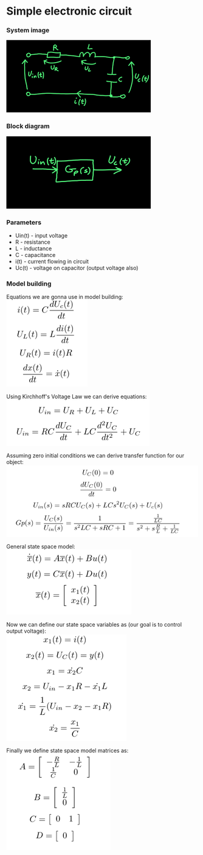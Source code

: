 # Simple electronic circuit

### System image

![alt text](https://github.com/btcHehe/PyControl/blob/master/examples/electronics/img/system.png "system image")

### Block diagram

![alt text](https://github.com/btcHehe/PyControl/blob/master/examples/electronics/img/systemDiag.png "block diagram image")

### Parameters
* Uin(t) - input voltage 
* R - resistance
* L - inductance
* C - capacitance
* i(t) - current flowing in circuit
* Uc(t) - voltage on capacitor (output voltage also)

### Model building

Equations we are gonna use in model building:  
![alt text](https://github.com/btcHehe/PyControl/blob/master/examples/electronics/img/1.png "basic equations")

Using Kirchhoff's Voltage Law we can derive equations:  
![alt text](https://github.com/btcHehe/PyControl/blob/master/examples/electronics/img/KVL.png "KVL equations")

Assuming zero initial conditions we can derive transfer function for our object:  
![alt text](https://github.com/btcHehe/PyControl/blob/master/examples/electronics/img/tf.png "transfer function definition")

General state space model:  
![alt text](https://github.com/btcHehe/PyControl/blob/master/examples/electronics/img/ss.png "state space equations")

Now we can define our state space variables as (our goal is to control output voltage):  
![alt text](https://github.com/btcHehe/PyControl/blob/master/examples/electronics/img/ssconv.png "state space convertion equations")

Finally we define state space model matrices as:  
![alt text](https://github.com/btcHehe/PyControl/blob/master/examples/electronics/img/mats.png "state space matrix definition")

